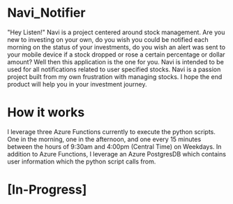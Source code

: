# Navi_Notifier
"Hey Listen!" Navi is a project centered around stock management. Are you new to investing on your own, do you wish you could be notified each morning on the status of your investments, do you wish an alert was sent to your mobile device if a stock dropped or rose a certain percentage or dollar amount? Well then this application is the one for you. Navi is intended to be used for all notifications related to user specified stocks. Navi is a passion project built from my own frustration with managing stocks. I hope the end product will help you in your investment journey. 

# How it works
I leverage three Azure Functions currently to execute the python scripts. One in the morning, one in the afternoon, and one every 15 minutes between the hours of 9:30am and 4:00pm (Central Time) on Weekdays. In addition to Azure Functions, I leverage an Azure PostgresDB which contains user information which the python script calls from.

# [In-Progress]
